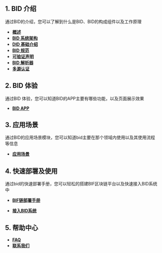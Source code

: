 ## 1. BID 介绍

通过BID的介绍，您可以了解到什么是BID、BID的构成组件以及工作原理

- **[概述](../introduce/summary)**
- **[BID 系统架构](introduce/architecture)**
- **[DID 基础介绍](../introduce/did)**
- **[BID 规范](../introduce/protocol)**
- **[可验证声明](../introduce/claim)**
- **[BID 解析器](../introduce/resolver)**
- **[多源认证](../introduce/authentication)**

## 2. BID 体验

通过BID 体验，您可以知道BID的APP主要有哪些功能，以及页面展示效果

- **[BID APP](../demo/demo)**

## 3. 应用场景

通过BID的应用场景模块，您可以知道bid主要在那个领域内使用以及其使用流程等信息

- **[应用场景](../apply/apply)**

## 4. 快速部署及使用

通过bid的快速部署手册，您可以轻松的搭建BIF区块链平台以及快速接入BID系统中

- **[BIF链部署手册](../deploy/bif-deploy)**

- **[接入BID系统](../deploy/bid)**

## 5. 帮助中心

- [**FAQ**](../help/FAQ)
- **[联系我们](../help/contact)**